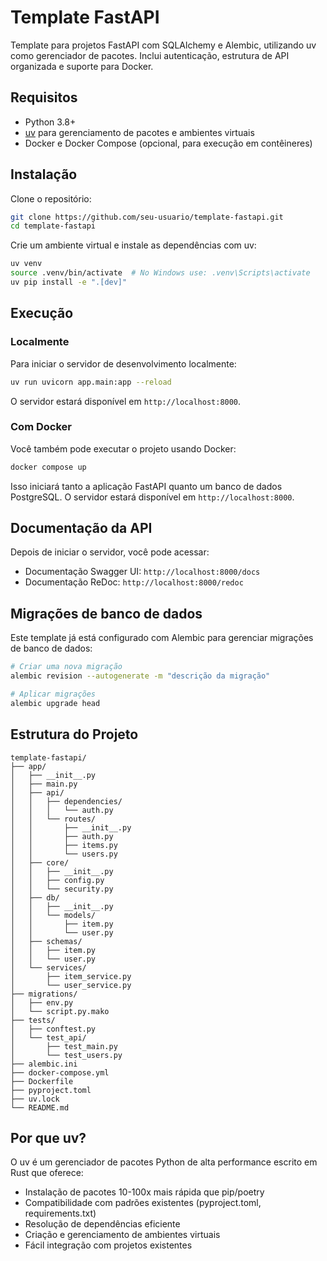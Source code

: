 # Template FastAPI

Template para projetos FastAPI com SQLAlchemy e Alembic, utilizando uv como gerenciador de pacotes. Inclui autenticação, estrutura de API organizada e suporte para Docker.

## Requisitos

- Python 3.8+
- [uv](https://github.com/astral-sh/uv) para gerenciamento de pacotes e ambientes virtuais
- Docker e Docker Compose (opcional, para execução em contêineres)

## Instalação

Clone o repositório:

```bash
git clone https://github.com/seu-usuario/template-fastapi.git
cd template-fastapi
```

Crie um ambiente virtual e instale as dependências com uv:

```bash
uv venv
source .venv/bin/activate  # No Windows use: .venv\Scripts\activate
uv pip install -e ".[dev]"
```

## Execução

### Localmente

Para iniciar o servidor de desenvolvimento localmente:

```bash
uv run uvicorn app.main:app --reload
```

O servidor estará disponível em `http://localhost:8000`.

### Com Docker

Você também pode executar o projeto usando Docker:

```bash
docker compose up
```

Isso iniciará tanto a aplicação FastAPI quanto um banco de dados PostgreSQL. O servidor estará disponível em `http://localhost:8000`.

## Documentação da API

Depois de iniciar o servidor, você pode acessar:
- Documentação Swagger UI: `http://localhost:8000/docs`
- Documentação ReDoc: `http://localhost:8000/redoc`

## Migrações de banco de dados

Este template já está configurado com Alembic para gerenciar migrações de banco de dados:

```bash
# Criar uma nova migração
alembic revision --autogenerate -m "descrição da migração"

# Aplicar migrações
alembic upgrade head
```

## Estrutura do Projeto

```
template-fastapi/
├── app/
│   ├── __init__.py
│   ├── main.py
│   ├── api/
│   │   ├── dependencies/
│   │   │   └── auth.py
│   │   └── routes/
│   │       ├── __init__.py
│   │       ├── auth.py
│   │       ├── items.py
│   │       └── users.py
│   ├── core/
│   │   ├── __init__.py
│   │   ├── config.py
│   │   └── security.py
│   ├── db/
│   │   ├── __init__.py
│   │   └── models/
│   │       ├── item.py
│   │       └── user.py
│   ├── schemas/
│   │   ├── item.py
│   │   └── user.py
│   └── services/
│       ├── item_service.py
│       └── user_service.py
├── migrations/
│   ├── env.py
│   └── script.py.mako
├── tests/
│   ├── conftest.py
│   └── test_api/
│       ├── test_main.py
│       └── test_users.py
├── alembic.ini
├── docker-compose.yml
├── Dockerfile
├── pyproject.toml
├── uv.lock
└── README.md
```

## Por que uv?

O uv é um gerenciador de pacotes Python de alta performance escrito em Rust que oferece:

- Instalação de pacotes 10-100x mais rápida que pip/poetry
- Compatibilidade com padrões existentes (pyproject.toml, requirements.txt)
- Resolução de dependências eficiente
- Criação e gerenciamento de ambientes virtuais
- Fácil integração com projetos existentes